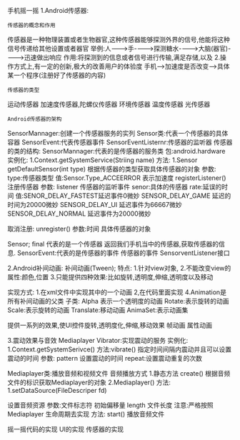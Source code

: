 
手机摇一摇
1.Android传感器:

    传感器的概念和作用
传感器是一种物理装置或者生物器官,这种传感器能够探测外界的信号,他能将这种信号传递给其他设置或者器官
举例:人--->手---->探测糖水---->大脑(器官)---->迅速做出响应
作用:将探测到的信息或者信号进行传输,满足存储,以及
2.操作方式上,有一定的创新,极大的改善用户的体验度
手机—>加速度是否改变——>具体某一个程序(注册好了传感器的内容)

    传感器的类型

运动传感器
加速度传感器,陀螺仪传感器
环境传感器
温度传感器 光传感器

    Android传感器的架构
SensorMannager:创建一个传感器服务的实列
Sensor类:代表一个传感器的具体容器
SensorEvent:代表传感器事件
SensorEventListernr:传感器的监听器
传感器的类的结构:
SensorMannager:代表的是传感器的服务类
包:android.hardware
实例化:
1.Context.getSystemService(Striing name)
方法:
1.Sensor getDefaultSensor(int type)
根据传感器的类型获取具体传感器的对象
参数:
type:传感器类型
值:Sensor.Type_ACCEERROR 表示加速度
registerListener()
注册传感器
参数:
listener 传感器的监听事件 
senor:具体的传感器
rate:延误的时间
值:SENOR_DELAY_FASTEST延迟事件0微妙
SENSOR_DELAY_GAME 延迟的时间为20000微妙
SENSOR_DELAY_UI 延迟事件为66667微妙
SENSOR_DELAY_NORMAL 延迟事件为20000微妙

取消注册:
unregister()
参数:时间 具体传感器的对象

Sensor;
final 代表的是一个传感器
返回我们手机当中的传感器,获取传感器的信息.
SensorEvent:代表的是传感器的事件
传感器的事件
SensorventListener接口

2.Android补间动画:
补间动画(Tween);
特点:
1.针对view对象,
2.不能改变view的属性:颜色,位置
3.只能提供四种效果:比如旋转,透明度,伸缩,透明度以及移动

实现方式:
1.在xml文件中实现其中的一个动画
2,在代码里面实现
4.Animation是所有补间动画的父类
子类:
Alpha
表示一个透明度的动画
Rotate:表示旋转的动画Scale:表示旋转的动画
Translate:移动动画
AnimaSet:表示动画集

提供一系列的效果,使UI控件旋转,透明度化,伸缩,移动效果
帧动画
属性动画

3.震动效果与音效 Mediaplayer
Vibrator:实现震动的服务
实例化:
1.Context.getSystemSerivce()
方法:vibrate()
指定时间间隔内震动并且可以设置震动的时间
参数:
pattern 设置震动的时间
repeat:设置震动重复的次数

Mediaplayer类:播放音频和视频文件
音频播放方式
1.静态方法
create()
根据音频文件的标识获取Mediaplayer的对象
2.Mediaplayer()
方法:
1.setDataSource(FileDescriper fd)

设置音频资源 
参数:文件标志符
初始偏移量
length 文件长度
注意:严格按照Mediaplayer 生命周期去实现
方法:
start() 播放音频文件

摇一摇代码的实现
UI的实现 
传感器的实现

